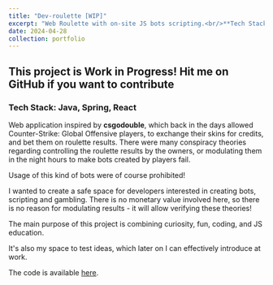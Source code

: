 ```yaml
---
title: "Dev-roulette [WIP]"
excerpt: "Web Roulette with on-site JS bots scripting.<br/>**Tech Stack:** Java, Spring, React"
date: 2024-04-28
collection: portfolio
---
```


## This project is **Work in Progress**! Hit me on **GitHub** if you want to contribute

### Tech Stack: Java, Spring, React

Web application inspired by **csgodouble**, which back in the days allowed Counter-Strike: Global Offensive players, to exchange their skins for credits, and bet them on roulette results.
There were many conspiracy theories regarding controlling the roulette results by the owners, or modulating them in the night hours to make bots created by players fail.

Usage of this kind of bots were of course prohibited!

I wanted to create a safe space for developers interested in creating bots, scripting and gambling.
There is no monetary value involved here, so there is no reason for modulating results - it will allow verifying these theories!

The main purpose of this project is combining curiosity, fun, coding, and JS education.

It's also my space to test ideas, which later on I can effectively introduce at work.

The code is available [here](https://github.com/petrzmax/dev-roulette).
